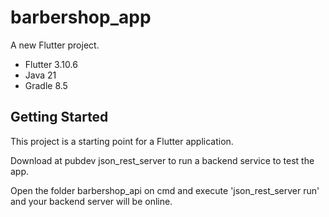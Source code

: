 # barbershop_app

A new Flutter project.
  - Flutter 3.10.6
  - Java 21
  - Gradle 8.5

## Getting Started

This project is a starting point for a Flutter application.

Download at pubdev json_rest_server to run a backend service to test the app.

Open the folder barbershop_api on cmd and execute 'json_rest_server run' and your backend server will be online.


